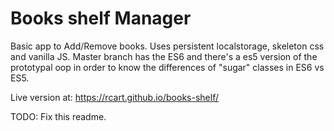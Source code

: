 # Books shelf Manager

Basic app to Add/Remove books. Uses persistent localstorage, skeleton css and vanilla JS. Master branch has the ES6 and there's a es5 version of the prototypal oop in order to know the differences of "sugar" classes in ES6 vs ES5.

Live version at: https://rcart.github.io/books-shelf/

TODO: Fix this readme.
